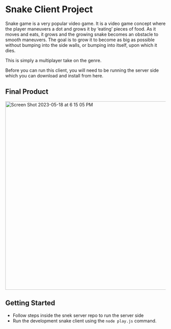 # Snake Client Project

Snake game is a very popular video game. It is a video game concept where the player maneuvers a dot and grows it by ‘eating’ pieces of food. As it moves and eats, it grows and the growing snake becomes an obstacle to smooth maneuvers. The goal is to grow it to become as big as possible without bumping into the side walls, or bumping into itself, upon which it dies.

This is simply a multiplayer take on the genre.

Before you can run this client, you will need to be running the server side which you can download and install from here. 

## Final Product
<img width="592" alt="Screen Shot 2023-05-18 at 6 15 05 PM" src="https://github.com/williamkemeny/snake-client/assets/83621324/ee167207-8ffb-4894-8c3c-5156e07ed166">

## Getting Started

- Follow steps inside the snek server repo to run the server side
- Run the development snake client using the `node play.js` command.

